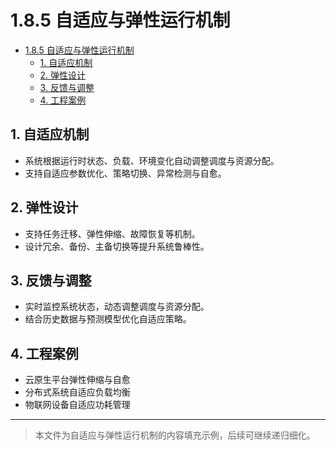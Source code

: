 # 1.8.5 自适应与弹性运行机制


<!-- TOC START -->

- [1.8.5 自适应与弹性运行机制](#185-自适应与弹性运行机制)
  - [1. 自适应机制](#1-自适应机制)
  - [2. 弹性设计](#2-弹性设计)
  - [3. 反馈与调整](#3-反馈与调整)
  - [4. 工程案例](#4-工程案例)

<!-- TOC END -->

## 1. 自适应机制

- 系统根据运行时状态、负载、环境变化自动调整调度与资源分配。
- 支持自适应参数优化、策略切换、异常检测与自愈。

## 2. 弹性设计

- 支持任务迁移、弹性伸缩、故障恢复等机制。
- 设计冗余、备份、主备切换等提升系统鲁棒性。

## 3. 反馈与调整

- 实时监控系统状态，动态调整调度与资源分配。
- 结合历史数据与预测模型优化自适应策略。

## 4. 工程案例

- 云原生平台弹性伸缩与自愈
- 分布式系统自适应负载均衡
- 物联网设备自适应功耗管理

---
> 本文件为自适应与弹性运行机制的内容填充示例，后续可继续递归细化。
